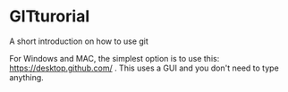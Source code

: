 # GITturorial
A short introduction on how to use git


For Windows and MAC, the simplest option is to use this: https://desktop.github.com/ . This uses a GUI and you don't need to type anything.
